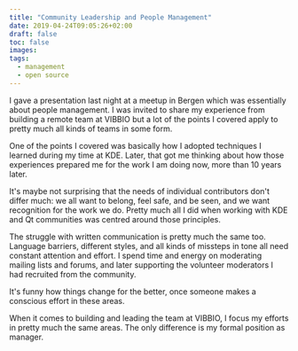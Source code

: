 ```yaml
---
title: "Community Leadership and People Management"
date: 2019-04-24T09:05:26+02:00
draft: false
toc: false
images:
tags:
  - management
  - open source
---
```


I gave a presentation last night at a meetup in Bergen which was essentially about people management. I was invited to share my experience from building a remote team at VIBBIO but a lot of the points I covered apply to pretty much all kinds of teams in some form.

One of the points I covered was basically how I adopted techniques I learned during my time at KDE. Later, that got me thinking about how those experiences prepared me for the work I am doing now, more than 10 years later.

It's maybe not surprising that the needs of individual contributors don't differ much: we all want to belong, feel safe, and be seen, and we want recognition for the work we do. Pretty much all I did when working with KDE and Qt communities was centred around those principles.

The struggle with written communication is pretty much the same too. Language barriers, different styles, and all kinds of missteps in tone all need constant attention and effort. I spend time and energy on moderating mailing lists and forums, and later supporting the volunteer moderators I had recruited from the community.

It's funny how things change for the better, once someone makes a conscious effort in these areas.

When it comes to building and leading the team at VIBBIO, I focus my efforts in pretty much the same areas. The only difference is my formal position as manager.
